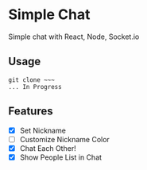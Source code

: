 # Simple Chat

Simple chat with React, Node, <span>Socket.io</span>

## Usage
```
git clone ~~~
... In Progress
```

## Features

- [x] Set Nickname
- [ ] Customize Nickname Color
- [x] Chat Each Other!
- [x] Show People List in Chat